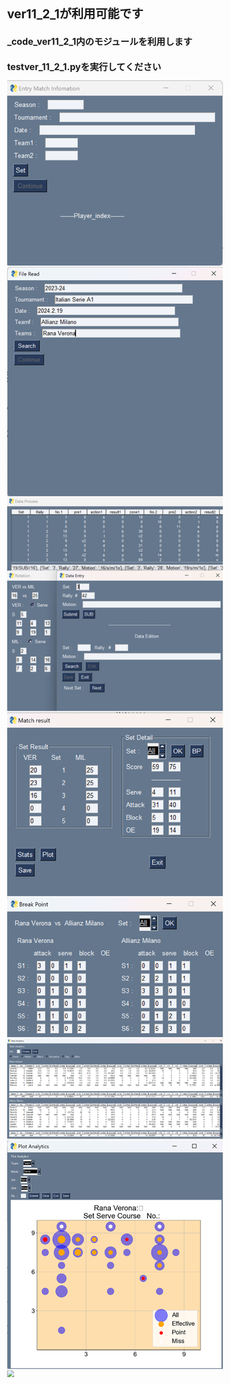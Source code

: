 # ver11_2_1が利用可能です
## _code_ver11_2_1内のモジュールを利用します
## testver_11_2_1.pyを実行してください

![](_code_ver11_2_1\Images\image1.png)
![](_code_ver11_2_1\Images\image2.png)
![](_code_ver11_2_1\Images\image3.png)
![](_code_ver11_2_1\Images\image4.png)
![](_code_ver11_2_1\Images\image5.png)
![](_code_ver11_2_1\Images\image6.png)
![](_code_ver11_2_1\Images\image7.png)
![](_code_ver11_2_1\Images\image8.png)

